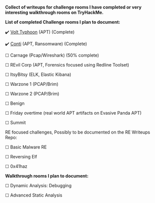 

**Collect of writeups for challenge rooms I have completed or very interesting walkthrough rooms on TryHackMe.**


**List of completed Challenge rooms I plan to document:**


✔️ [Volt Typhoon](https://github.com/suhuf/THM_Write-/blob/main/Writeups/Volt%20Typhoon.md) (APT)      (Complete)

✔️ [Conti](https://github.com/suhuf/THM_Write-/blob/main/Writeups/Conti.md) (APT, Ransomware)     (Complete)

☐ Carnage (Pcap/Wireshark) (50% complete)

☐ REvil Corp (APT, Forensics focused using Redline Toolset)

☐ ItsyBitsy (ELK, Elastic Kibana)

☐ Warzone 1 (PCAP/Brim)

☐ Warzone 2 (PCAP/Brim)

☐ Benign


☐ Friday overtime (real world APT artifacts on Evasive Panda APT)

☐ Summit




RE focused challenges, Possibly to be documented on the RE Writeups Repo:

☐ Basic Malware RE

☐ Reversing Elf

☐ 0x41haz



**Walkthrough rooms I plan to document:**

☐ Dynamic Analysis: Debugging

☐ Advanced Static Analysis


